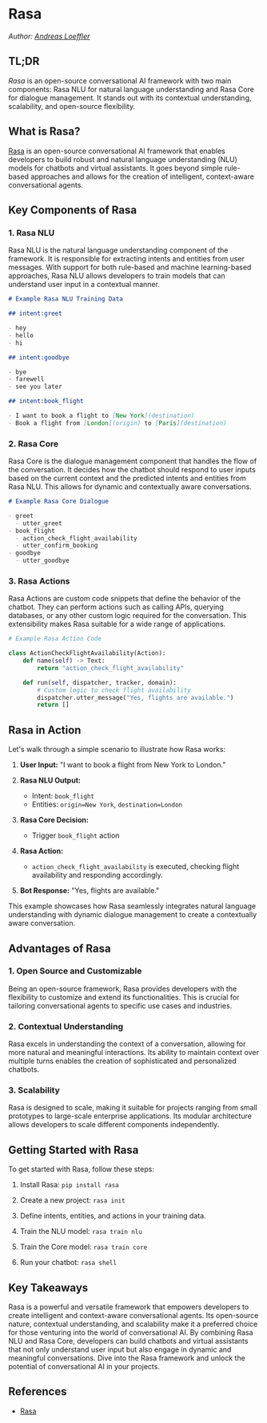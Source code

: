 # Rasa

_Author: [Andreas Loeffler](mailto:an161loe@htwg-konstanz.de)_

## TL;DR

_Rasa_ is an open-source conversational AI framework with two main components: Rasa NLU for natural language understanding and Rasa Core for dialogue management. It stands out with its contextual understanding, scalability, and open-source flexibility.

## What is Rasa?

[Rasa](https://rasa.com/) is an open-source conversational AI framework that enables developers to build robust and natural language understanding (NLU) models for chatbots and virtual assistants. It goes beyond simple rule-based approaches and allows for the creation of intelligent, context-aware conversational agents.

## Key Components of Rasa

### 1. Rasa NLU

Rasa NLU is the natural language understanding component of the framework. It is responsible for extracting intents and entities from user messages. With support for both rule-based and machine learning-based approaches, Rasa NLU allows developers to train models that can understand user input in a contextual manner.

```markdown
# Example Rasa NLU Training Data

## intent:greet

- hey
- hello
- hi

## intent:goodbye

- bye
- farewell
- see you later

## intent:book_flight

- I want to book a flight to [New York](destination)
- Book a flight from [London](origin) to [Paris](destination)
```

### 2. Rasa Core

Rasa Core is the dialogue management component that handles the flow of the conversation. It decides how the chatbot should respond to user inputs based on the current context and the predicted intents and entities from Rasa NLU. This allows for dynamic and contextually aware conversations.

```markdown
# Example Rasa Core Dialogue

- greet
  - utter_greet
- book_flight
  - action_check_flight_availability
  - utter_confirm_booking
- goodbye
  - utter_goodbye
```

### 3. Rasa Actions

Rasa Actions are custom code snippets that define the behavior of the chatbot. They can perform actions such as calling APIs, querying databases, or any other custom logic required for the conversation. This extensibility makes Rasa suitable for a wide range of applications.

```python
# Example Rasa Action Code

class ActionCheckFlightAvailability(Action):
    def name(self) -> Text:
        return "action_check_flight_availability"

    def run(self, dispatcher, tracker, domain):
        # Custom logic to check flight availability
        dispatcher.utter_message("Yes, flights are available.")
        return []
```

## Rasa in Action

Let's walk through a simple scenario to illustrate how Rasa works:

1. **User Input:** "I want to book a flight from New York to London."

2. **Rasa NLU Output:**

   - Intent: `book_flight`
   - Entities: `origin=New York`, `destination=London`

3. **Rasa Core Decision:**

   - Trigger `book_flight` action

4. **Rasa Action:**

   - `action_check_flight_availability` is executed, checking flight availability and responding accordingly.

5. **Bot Response:** "Yes, flights are available."

This example showcases how Rasa seamlessly integrates natural language understanding with dynamic dialogue management to create a contextually aware conversation.

## Advantages of Rasa

### 1. Open Source and Customizable

Being an open-source framework, Rasa provides developers with the flexibility to customize and extend its functionalities. This is crucial for tailoring conversational agents to specific use cases and industries.

### 2. Contextual Understanding

Rasa excels in understanding the context of a conversation, allowing for more natural and meaningful interactions. Its ability to maintain context over multiple turns enables the creation of sophisticated and personalized chatbots.

### 3. Scalability

Rasa is designed to scale, making it suitable for projects ranging from small prototypes to large-scale enterprise applications. Its modular architecture allows developers to scale different components independently.

## Getting Started with Rasa

To get started with Rasa, follow these steps:

1. Install Rasa: `pip install rasa`

2. Create a new project: `rasa init`

3. Define intents, entities, and actions in your training data.

4. Train the NLU model: `rasa train nlu`

5. Train the Core model: `rasa train core`

6. Run your chatbot: `rasa shell`

## Key Takeaways

Rasa is a powerful and versatile framework that empowers developers to create intelligent and context-aware conversational agents. Its open-source nature, contextual understanding, and scalability make it a preferred choice for those venturing into the world of conversational AI. By combining Rasa NLU and Rasa Core, developers can build chatbots and virtual assistants that not only understand user input but also engage in dynamic and meaningful conversations. Dive into the Rasa framework and unlock the potential of conversational AI in your projects.

## References

- [Rasa](https://github.com/RasaHQ/rasa)

